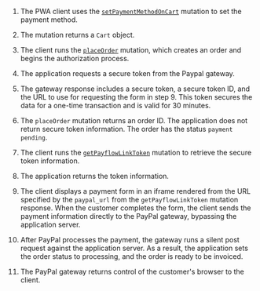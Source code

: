 1. The PWA client uses the [`setPaymentMethodOnCart`](/src/pages/graphql/schema/cart/mutations/set-payment-method.md) mutation to set the payment method.

1. The mutation returns a `Cart` object.

1. The client runs the [`placeOrder`](/src/pages/graphql/schema/cart/mutations/place-order.md) mutation, which creates an order and begins the authorization process.

1. The application requests a secure token from the Paypal gateway.

1. The gateway response includes a secure token, a secure token ID, and the URL to use for requesting the form in step 9. This token secures the data for a one-time transaction and is valid for 30 minutes.

1. The `placeOrder` mutation returns an order ID. The application does not return secure token information. The order has the status `payment pending`.

1. The client runs the [`getPayflowLinkToken`](/src/pages/graphql/schema/checkout/queries/get-payflow-link-token.md) mutation to retrieve the secure token information.

1. The application returns the token information.

1. The client displays a payment form in an iframe rendered from the URL specified by the `paypal_url` from the `getPayflowLinkToken` mutation response. When the customer completes the form, the client sends the payment information directly to the PayPal gateway, bypassing the application server.

1. After PayPal processes the payment, the gateway runs a silent post request against the application server. As a result, the application sets the order status to processing, and the order is ready to be invoiced.

1. The PayPal gateway returns control of the customer's browser to the client.
